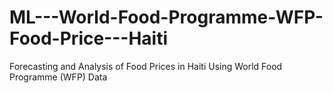 # ML---World-Food-Programme-WFP-Food-Price---Haiti
Forecasting and Analysis of Food Prices in Haiti Using World Food Programme (WFP) Data
